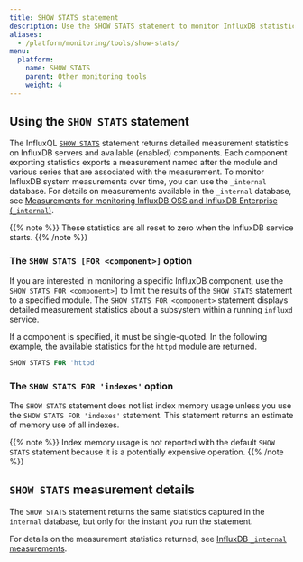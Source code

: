 ```yaml
---
title: SHOW STATS statement
description: Use the SHOW STATS statement to monitor InfluxDB statistics.
aliases:
  - /platform/monitoring/tools/show-stats/
menu:
  platform:
    name: SHOW STATS
    parent: Other monitoring tools
    weight: 4
---
```


## Using the `SHOW STATS` statement

The InfluxQL [`SHOW STATS`](/influxdb/v1/query_language/spec#show-stats)
statement returns detailed measurement statistics on InfluxDB servers and available (enabled) components.
Each component exporting statistics exports a measurement named after the module and various series that are associated with the measurement.
To monitor InfluxDB system measurements over time, you can use the `_internal` database.
For details on measurements available in the `_internal` database,
see [Measurements for monitoring InfluxDB OSS and InfluxDB Enterprise (`_internal`)](/platform/monitoring/influxdata-platform/tools/measurements-internal/).

{{% note %}}
These statistics are all reset to zero when the InfluxDB service starts.
{{% /note %}}

### The `SHOW STATS [FOR <component>]` option

If you are interested in monitoring a specific InfluxDB component, use the
`SHOW STATS FOR <component>]` to limit the results of the `SHOW STATS` statement to a specified module.
The `SHOW STATS FOR <component>` statement displays detailed measurement statistics
about a subsystem within a running `influxd` service.

If a component is specified, it must be single-quoted. In the following example,
the available statistics for the `httpd` module are returned.

```sql
SHOW STATS FOR 'httpd'
```

### The `SHOW STATS FOR 'indexes'` option

The  `SHOW STATS` statement does not list index memory usage unless you use the `SHOW STATS FOR 'indexes'` statement.
This statement returns an estimate of memory use of all indexes.

{{% note %}}
Index memory usage is not reported with the default `SHOW STATS`
statement because it is a potentially expensive operation.
{{% /note %}}

## `SHOW STATS` measurement details
The `SHOW STATS` statement returns the same statistics captured in the `internal` database,
but only for the instant you run the statement.

For details on the measurement statistics returned, see [InfluxDB `_internal` measurements](/platform/monitoring/influxdata-platform/tools/measurements-internal/).
